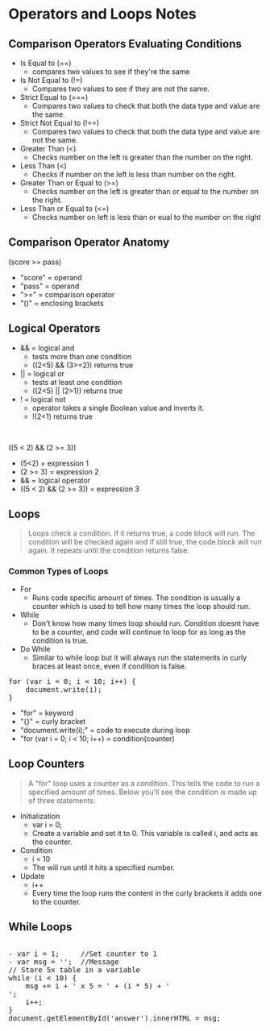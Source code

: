 # Operators and Loops Notes
## Comparison Operators Evaluating Conditions
- Is Equal to (==)
    - compares two values to see if they're the same
- Is Not Equal to (!=)
    - Compares two values to see if they are not the same.
- Strict Equal to (===)
    - Compares two values to check that both the data type and value are the same.
- Strict Not Equal to (!==)
    - Compares two values to check that both the data type and value are not the same.
- Greater Than (<)
    - Checks number on the left is greater than the number on the right.
- Less Than (<)
    - Checks if number on the left is less than number on the right.
- Greater Than or Equal to (>=)
    - Checks number on the left is greater than or equal to the number on the right.
- Less Than or Equal to (<=)
    - Checks number on left is less than or eual to  the number on the right
## Comparison Operator Anatomy
(score >= pass)
- "score" = operand
- "pass" = operand
- ">=" = comparison operator
- "()" = enclosing brackets

## Logical Operators
- && = logical and
    - tests more than one condition
    - ((2<5) && (3>=2)) returns true
- || = logical or
    - tests at least one condition
    - ((2<5) || (2>1)) returns true
- ! = logical not
    - operator takes a single Boolean value and inverts it.
    - !(2<1) returns true
<br>

((5 < 2) && (2 >= 3))
- (5<2) = expression 1
- (2 >= 3) = expression 2
- && = logical operator
- ((5 < 2) && (2 >= 3)) = expression 3

## Loops
> Loops check a condition. If it returns true, a code block will run. The condition will be checked again and if still true, the code block will run again. It repeats until the condition returns false.
### Common Types of Loops
- For
    - Runs code specific amount of times. The condition is usually a counter which is used to tell how many times the loop should run.
- While
    - Don't know how many times loop should run. Condition doesnt have to be a counter, and code will continue to loop for as long as the condition is true.
- Do While
    - Similar to while loop but it will always run the statements in curly braces at least once, even if condition is false.

<pre>
for (var i = 0; i < 10; i++) {
    document.write(i);
}
</pre>

- "for" = keyword
- "{}" = curly bracket
- "document.write(i);" = code to execute during loop
- "for (var i = 0; i < 10; i++) = condition(counter)

## Loop Counters
> A "for" loop uses a counter as a condition. This tells the code to run a specified amount of times. Below you'll see the condition is made up of three statements:
- Initialization
    - var i = 0;
    - Create a variable and set it to 0. This variable is called i, and acts as the counter.
- Condition
    - i < 10
    - The will run until it hits a specified number.
- Update
    - i++
    - Every time the loop runs the content in the curly brackets it adds one to the counter.

## While Loops
<pre>

- var i = 1;     //Set counter to 1
- var msg = '';  //Message
// Store 5x table in a variable
while (i < 10) {
    msg += i + ' x 5 = ' + (i * 5) + '<br>';
    i++;
}
document.getElementById('answer').innerHTML = msg;

</pre>

